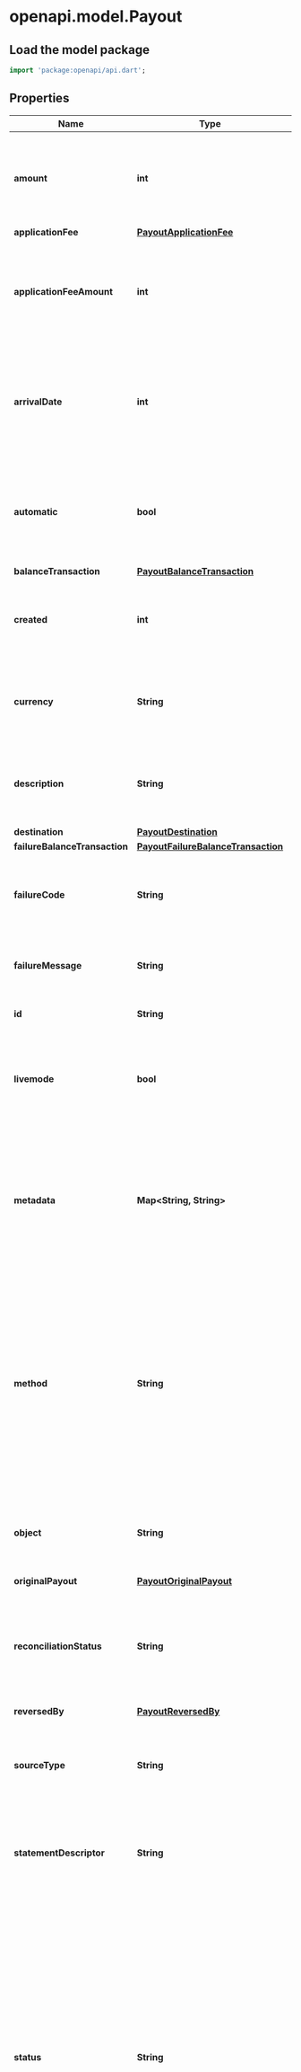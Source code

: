 # openapi.model.Payout

## Load the model package
```dart
import 'package:openapi/api.dart';
```

## Properties
Name | Type | Description | Notes
------------ | ------------- | ------------- | -------------
**amount** | **int** | The amount (in cents (or local equivalent)) that transfers to your bank account or debit card. | 
**applicationFee** | [**PayoutApplicationFee**](PayoutApplicationFee.md) |  | [optional] 
**applicationFeeAmount** | **int** | The amount of the application fee (if any) requested for the payout. [See the Connect documentation](https://stripe.com/docs/connect/instant-payouts#monetization-and-fees) for details. | [optional] 
**arrivalDate** | **int** | Date that you can expect the payout to arrive in the bank. This factors in delays to account for weekends or bank holidays. | 
**automatic** | **bool** | Returns `true` if the payout is created by an [automated payout schedule](https://stripe.com/docs/payouts#payout-schedule) and `false` if it's [requested manually](https://stripe.com/docs/payouts#manual-payouts). | 
**balanceTransaction** | [**PayoutBalanceTransaction**](PayoutBalanceTransaction.md) |  | [optional] 
**created** | **int** | Time at which the object was created. Measured in seconds since the Unix epoch. | 
**currency** | **String** | Three-letter [ISO currency code](https://www.iso.org/iso-4217-currency-codes.html), in lowercase. Must be a [supported currency](https://stripe.com/docs/currencies). | 
**description** | **String** | An arbitrary string attached to the object. Often useful for displaying to users. | [optional] 
**destination** | [**PayoutDestination**](PayoutDestination.md) |  | [optional] 
**failureBalanceTransaction** | [**PayoutFailureBalanceTransaction**](PayoutFailureBalanceTransaction.md) |  | [optional] 
**failureCode** | **String** | Error code that provides a reason for a payout failure, if available. View our [list of failure codes](https://stripe.com/docs/api#payout_failures). | [optional] 
**failureMessage** | **String** | Message that provides the reason for a payout failure, if available. | [optional] 
**id** | **String** | Unique identifier for the object. | 
**livemode** | **bool** | Has the value `true` if the object exists in live mode or the value `false` if the object exists in test mode. | 
**metadata** | **Map<String, String>** | Set of [key-value pairs](https://stripe.com/docs/api/metadata) that you can attach to an object. This can be useful for storing additional information about the object in a structured format. | [optional] [default to const {}]
**method** | **String** | The method used to send this payout, which can be `standard` or `instant`. `instant` is supported for payouts to debit cards and bank accounts in certain countries. Learn more about [bank support for Instant Payouts](https://stripe.com/docs/payouts/instant-payouts-banks). | 
**object** | **String** | String representing the object's type. Objects of the same type share the same value. | 
**originalPayout** | [**PayoutOriginalPayout**](PayoutOriginalPayout.md) |  | [optional] 
**reconciliationStatus** | **String** | If `completed`, you can use the [Balance Transactions API](https://stripe.com/docs/api/balance_transactions/list#balance_transaction_list-payout) to list all balance transactions that are paid out in this payout. | 
**reversedBy** | [**PayoutReversedBy**](PayoutReversedBy.md) |  | [optional] 
**sourceType** | **String** | The source balance this payout came from, which can be one of the following: `card`, `fpx`, or `bank_account`. | 
**statementDescriptor** | **String** | Extra information about a payout that displays on the user's bank statement. | [optional] 
**status** | **String** | Current status of the payout: `paid`, `pending`, `in_transit`, `canceled` or `failed`. A payout is `pending` until it's submitted to the bank, when it becomes `in_transit`. The status changes to `paid` if the transaction succeeds, or to `failed` or `canceled` (within 5 business days). Some payouts that fail might initially show as `paid`, then change to `failed`. | 
**traceId** | [**PayoutsTraceId**](PayoutsTraceId.md) |  | [optional] 
**type** | **String** | Can be `bank_account` or `card`. | 

[[Back to Model list]](../README.md#documentation-for-models) [[Back to API list]](../README.md#documentation-for-api-endpoints) [[Back to README]](../README.md)


